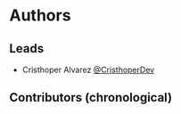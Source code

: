 # Authors

## Leads

- Cristhoper Alvarez [@CristhoperDev](https://github.com/CristhoperDev)

## Contributors (chronological)
